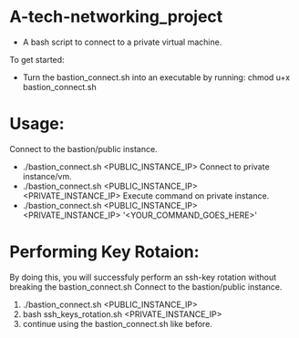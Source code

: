 # A-tech-networking_project

*  A bash script to connect to a private virtual machine.

To get started:
-  Turn the bastion_connect.sh into an executable by running:
   chmod u+x bastion_connect.sh


# Usage:
   Connect to the bastion/public instance.
-  ./bastion_connect.sh <PUBLIC_INSTANCE_IP>
   Connect to private instance/vm.
-  ./bastion_connect.sh <PUBLIC_INSTANCE_IP> <PRIVATE_INSTANCE_IP>
   Execute command on private instance.
-  ./bastion_connect.sh <PUBLIC_INSTANCE_IP> <PRIVATE_INSTANCE_IP> '<YOUR_COMMAND_GOES_HERE>'

# Performing Key Rotaion:
By doing this, you will successfuly perform an ssh-key rotation without breaking the bastion_connect.sh
Connect to the bastion/public instance.
1)  ./bastion_connect.sh <PUBLIC_INSTANCE_IP>
2)  bash ssh_keys_rotation.sh <PRIVATE_INSTANCE_IP>
3) continue using the bastion_connect.sh like before.
